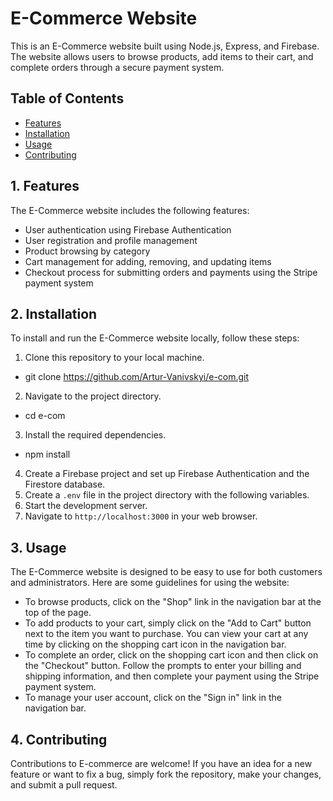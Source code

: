 
# E-Commerce Website

This is an E-Commerce website built using Node.js, Express, and Firebase. The website allows users to browse products, add items to their cart, and complete orders through a secure payment system.

## Table of Contents

- [Features](#1-features)
- [Installation](#2-installation)
- [Usage](#3-usage)
- [Contributing](#4-contributing)


## 1. Features

The E-Commerce website includes the following features:

- User authentication using Firebase Authentication
- User registration and profile management
- Product browsing by category 
- Cart management for adding, removing, and updating items
- Checkout process for submitting orders and payments using the Stripe payment system

## 2. Installation

To install and run the E-Commerce website locally, follow these steps:

1. Clone this repository to your local machine.
- git clone https://github.com/Artur-Vanivskyi/e-com.git
2. Navigate to the project directory.
- cd e-com
3. Install the required dependencies.
- npm install
4. Create a Firebase project and set up Firebase Authentication and the Firestore database.
5. Create a `.env` file in the project directory with the following variables.
6. Start the development server.
7. Navigate to `http://localhost:3000` in your web browser.

## 3. Usage

The E-Commerce website is designed to be easy to use for both customers and administrators. Here are some guidelines for using the website:

- To browse products, click on the "Shop" link in the navigation bar at the top of the page. 
- To add products to your cart, simply click on the "Add to Cart" button next to the item you want to purchase. You can view your cart at any time by clicking on the shopping cart icon in the navigation bar.
- To complete an order, click on the shopping cart icon and then click on the "Checkout" button. Follow the prompts to enter your billing and shipping information, and then complete your payment using the Stripe payment system.
- To manage your user account, click on the "Sign in" link in the navigation bar. 

## 4. Contributing

Contributions to E-commerce are welcome! If you have an idea for a new feature or want to fix a bug, simply fork the repository, make your changes, and submit a pull request.
